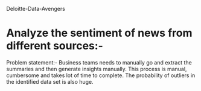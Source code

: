 Deloitte-Data-Avengers

# Analyze the sentiment of news from different sources:-

Problem statement:-
Business teams needs to manually go and extract the summaries and then generate insights manually.
This process is manual, cumbersome and takes lot of time to complete. The probability of outliers in the identified data set is also huge.
